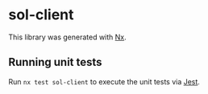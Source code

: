 # sol-client

This library was generated with [Nx](https://nx.dev).

## Running unit tests

Run `nx test sol-client` to execute the unit tests via [Jest](https://jestjs.io).
